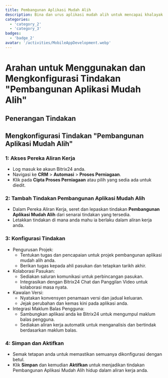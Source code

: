 ```yaml
---
title: Pembangunan Aplikasi Mudah Alih
description: Bina dan urus aplikasi mudah alih untuk mencapai khalayak anda.
categories: 
  - 'category_2'
  - 'category_3'
badges: 
  - 'badge_2' 
avatar: '/activities/MobileAppDevelopment.webp'
---
```

# Arahan untuk Menggunakan dan Mengkonfigurasi Tindakan "Pembangunan Aplikasi Mudah Alih"

## Penerangan Tindakan

## **Mengkonfigurasi Tindakan "Pembangunan Aplikasi Mudah Alih"**

### 1: Akses Pereka Aliran Kerja
- Log masuk ke akaun Bitrix24 anda.
- Navigasi ke **CRM** > **Automasi** > **Proses Perniagaan**.
- Klik pada **Cipta Proses Perniagaan** atau pilih yang sedia ada untuk diedit.

### 2: Tambah Tindakan Pembangunan Aplikasi Mudah Alih
- Dalam Pereka Aliran Kerja, seret dan lepaskan tindakan **Pembangunan Aplikasi Mudah Alih** dari senarai tindakan yang tersedia.
- Letakkan tindakan di mana anda mahu ia berlaku dalam aliran kerja anda.

### 3: Konfigurasi Tindakan
- Pengurusan Projek:
  - Tentukan tugas dan pencapaian untuk projek pembangunan aplikasi mudah alih anda.
  - Berikan tugas kepada ahli pasukan dan tetapkan tarikh akhir.
- Kolaborasi Pasukan:
  - Sediakan saluran komunikasi untuk perbincangan pasukan.
  - Integrasikan dengan Bitrix24 Chat dan Panggilan Video untuk kolaborasi masa nyata.
- Kawalan Versi:
  - Nyatakan konvensyen penamaan versi dan jadual keluaran.
  - Jejak perubahan dan kemas kini pada aplikasi anda.
- Integrasi Maklum Balas Pengguna:
  - Sambungkan aplikasi anda ke Bitrix24 untuk mengumpul maklum balas pengguna.
  - Sediakan aliran kerja automatik untuk menganalisis dan bertindak berdasarkan maklum balas.

### 4: Simpan dan Aktifkan
- Semak tetapan anda untuk memastikan semuanya dikonfigurasi dengan betul.
- Klik **Simpan** dan kemudian **Aktifkan** untuk menjadikan tindakan Pembangunan Aplikasi Mudah Alih hidup dalam aliran kerja anda.